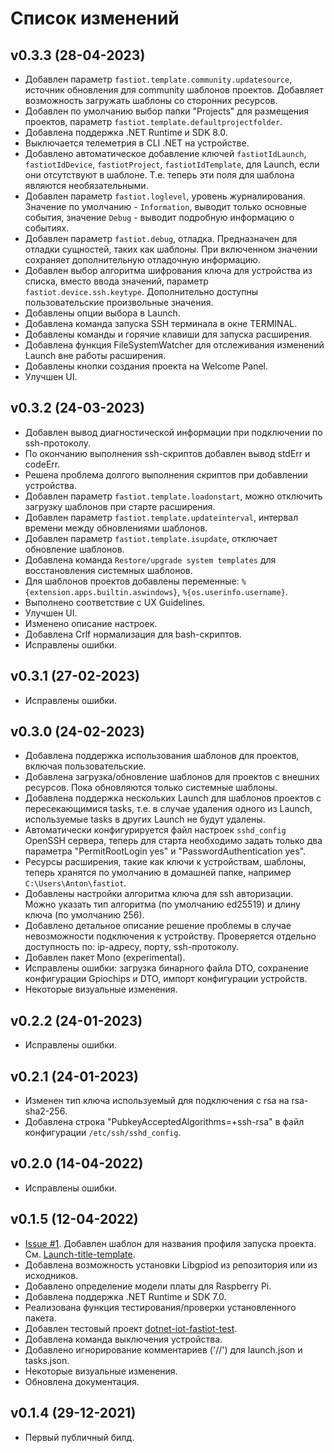 # Список изменений

## v0.3.3 (28-04-2023)

- Добавлен параметр `fastiot.template.community.updatesource`, источник обновления для community шаблонов проектов. Добавляет возможность загружать шаблоны со сторонних ресурсов.
- Добавлен по умолчанию выбор папки "Projects" для размещения проектов, параметр `fastiot.template.defaultprojectfolder`.
- Добавлена поддержка .NET Runtime и SDK 8.0.
- Выключается телеметрия в CLI .NET на устройстве.
- Добавлено автоматическое добавление ключей `fastiotIdLaunch`, `fastiotIdDevice`, `fastiotProject`, `fastiotIdTemplate`, для  Launch, если они отсутствуют в шаблоне. Т.е. теперь эти поля для шаблона являются необязательными.
- Добавлен параметр `fastiot.loglevel`, уровень журналирования. Значение по умолчанию - `Information`, выводит только основные события, значение `Debug` - выводит подробную информацию о событиях.
- Добавлен параметр `fastiot.debug`, отладка. Предназначен для отладки сущностей, таких как шаблоны. При включенном значении сохраняет дополнительную отладочную информацию.
- Добавлен выбор алгоритма шифрования ключа для устройства из списка, вместо ввода значений, параметр `fastiot.device.ssh.keytype`. Дополнительно доступны пользовательские произвольные значения.
- Добавлены опции выбора в Launch.
- Добавлена команда запуска SSH терминала в окне TERMINAL.
- Добавлены команды и горячие клавиши для запуска расширения.
- Добавлена функция FileSystemWatcher для отслеживания изменений Launch вне работы расширения.
- Добавлены кнопки создания проекта на Welcome Panel.
- Улучшен UI.

## v0.3.2 (24-03-2023)

- Добавлен вывод диагностической информации при подключении по ssh-протоколу.
- По окончанию выполнения ssh-скриптов добавлен вывод stdErr и codeErr.
- Решена проблема долгого выполнения скриптов при добавлении устройства.
- Добавлен параметр `fastiot.template.loadonstart`, можно отключить загрузку шаблонов при старте расширения.
- Добавлен параметр `fastiot.template.updateinterval`, интервал времени между обновлениями шаблонов.
- Добавлен параметр `fastiot.template.isupdate`, отключает обновление шаблонов.
- Добавлена команда `Restore/upgrade system templates` для восстановления системных шаблонов.
- Для шаблонов проектов добавлены переменные: `%{extension.apps.builtin.aswindows}`, `%{os.userinfo.username}`.
- Выполнено соответствие с UX Guidelines.
- Улучшен UI.
- Изменено описание настроек.
- Добавлена Crlf нормализация для bash-скриптов.
- Исправлены ошибки.

## v0.3.1 (27-02-2023)

- Исправлены ошибки.

## v0.3.0 (24-02-2023)

- Добавлена поддержка использования шаблонов для проектов, включая пользовательские.
- Добавлена загрузка/обновление шаблонов для проектов с внешних ресурсов. Пока обновляются только системные шаблоны.
- Добавлена поддержка нескольких Launch для шаблонов проектов с пересекающимися tasks, т.е. в случае удаления одного из Launch, используемые tasks в других Launch не будут удалены.
- Автоматически конфигурируется файл настроек `sshd_config` OpenSSH сервера, теперь для старта необходимо задать только два параметра "PermitRootLogin yes" и "PasswordAuthentication yes".
- Ресурсы расширения, такие как ключи к устройствам, шаблоны, теперь хранятся по умолчанию в домашней папке, например `C:\Users\Anton\fastiot`.
- Добавлены настройки алгоритма ключа для ssh авторизации. Можно указать тип алгоритма (по умолчанию ed25519) и длину ключа (по умолчанию 256).
- Добавлено детальное описание решение проблемы в случае невозможности подключения к устройству. Проверяется отдельно доступность по: ip-адресу, порту, ssh-протоколу.
- Добавлен пакет Mono (experimental).
- Исправлены ошибки: загрузка бинарного файла DTO, сохранение конфигурации Gpiochips и DTO, импорт конфигурации устройств.
- Некоторые визуальные изменения.

## v0.2.2 (24-01-2023)

- Исправлены ошибки.

## v0.2.1 (24-01-2023)

- Изменен тип ключа используемый для подключения с rsa на rsa-sha2-256.
- Добавлена строка "PubkeyAcceptedAlgorithms=+ssh-rsa" в файл конфигурации `/etc/ssh/sshd_config`.

## v0.2.0 (14-04-2022)

- Исправлены ошибки.

## v0.1.5 (12-04-2022)

- [Issue #1](https://github.com/devdotnetorg/vscode-extension-dotnet-fastiot/issues/1 "Issue #1"). Добавлен шаблон для названия профиля запуска проекта. См. [Launch-title-template](https://github.com/devdotnetorg/vscode-extension-dotnet-fastiot/blob/master/docs/Launch-title-template.md "Launch-title-template").
- Добавлена возможность установки Libgpiod из репозитория или из исходников.
- Добавлено определение модели платы для Raspberry Pi.
- Добавлена поддержка .NET Runtime и SDK 7.0.
- Реализована функция тестирования/проверки установленного пакета.
- Добавлен тестовый проект [dotnet-iot-fastiot-test](https://github.com/devdotnetorg/vscode-extension-dotnet-fastiot/tree/master/Samples/dotnet-iot-fastiot-test "dotnet-iot-fastiot-test").
- Добавлена команда выключения устройства.
- Добавлено игнорирование комментариев ('//') для launch.json и tasks.json.
- Некоторые визуальные изменения.
- Обновлена документация.

## v0.1.4 (29-12-2021)

- Первый публичный билд.
